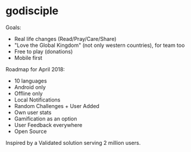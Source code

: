 # godisciple
Goals:
* Real life changes (Read/Pray/Care/Share)
* "Love the Global Kingdom" (not only western countries), for team too
* Free to play (donations)
* Mobile first

Roadmap for April 2018:
* 10 languages
* Android only
* Offline only
* Local Notifications
* Random Challenges + User Added
* Own user stats
* Gamification as an option
* User Feedback everywhere
* Open Source

Inspired by a Validated solution serving 2 million users.
